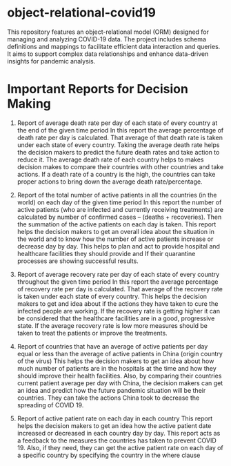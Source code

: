 # object-relational-covid19
This repository features an object-relational model (ORM) designed for managing and analyzing COVID-19 data. The project includes schema definitions and mappings to facilitate efficient data interaction and queries. It aims to support complex data relationships and enhance data-driven insights for pandemic analysis.

# Important Reports for Decision Making
1.	Report of average death rate per day of each state of every country at the end of the given time period
In this report the average percentage of death rate per day is calculated. That average of that death rate is taken under each state of every country.
Taking the average death rate helps the decision makers to predict the future death rates and take action to reduce it.
The average death rate of each country helps to makes decision makes to compare their countries with other countries and take actions. If a death rate of a country is the high, the countries can take proper actions to bring down the average death rate/percentage.

2.	Report of the total number of active patients in all the countries (in the world) on each day of the given time period
In this report the number of active patients (who are infected and currently receiving treatments) are calculated by number of confirmed cases – (deaths + recoveries). Then the summation of the active patients on each day is taken.
This report helps the decision makers to get an overall idea about the situation in the world and to know how the number of active patients increase or decrease day by day.
This helps to plan and act to provide hospital and healthcare facilities they should provide and If their quarantine processes are showing successful results.

3.	Report of average recovery rate per day of each state of every country throughout the given time period 
In this report the average percentage of recovery rate per day is calculated. That average of the recovery rate is taken under each state of every country. This helps the decision makers to get and idea about if the actions they have taken to cure the infected people are working. If the recovery rate is getting higher it can be considered that the healthcare facilities are in a good, progressive state. If the average recovery rate is low more measures should be taken to treat the patients or improve the treatments.

4.	Report of countries that have an average of active patients per day equal or less than the average of active patients in China (origin country of the virus)
This helps the decision makers to get an idea about how much number of patients are in the hospitals at the time and how they should improve their health facilities. Also, by comparing their countries current patient average per day with China, the decision makers can get an idea and predict how the future pandemic situation will be their countries. They can take the actions China took to decrease the spreading of COVID 19.
 
5.	Report of active patient rate on each day in each country 
This report helps the decision makers to get an idea how the active patient date increased or decreased in each country day by day. This report acts as a feedback to the measures the countries has taken to prevent COVID 19.
Also, if they need, they can get the active patient rate on each day of a specific country by specifying the country in the where clause


 

















